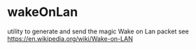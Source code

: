 # wakeOnLan
utility to generate and send the magic Wake on Lan packet
see https://en.wikipedia.org/wiki/Wake-on-LAN